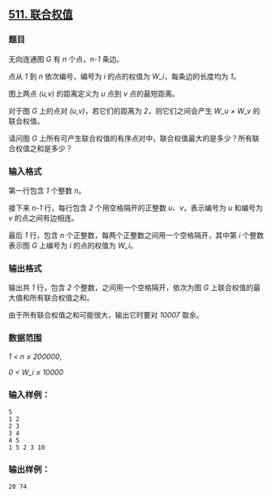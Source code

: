 ## [511. 联合权值](https://www.acwing.com/problem/content/513/)

### 题目

无向连通图 *G* 有 *n* 个点，*n-1* 条边。

点从 *1* 到 *n* 依次编号，编号为 *i* 的点的权值为 *W_i*，每条边的长度均为 *1*。

图上两点 *(u,v)* 的距离定义为 *u* 点到 *v* 点的最短距离。

对于图 *G* 上的点对 *(u,v)*，若它们的距离为 *2*，则它们之间会产生 *W_u × W_v* 的联合权值。

请问图 *G* 上所有可产生联合权值的有序点对中，联合权值最大的是多少？所有联合权值之和是多少？

### 输入格式

第一行包含 *1* 个整数 *n*。

接下来 *n-1* 行，每行包含 *2* 个用空格隔开的正整数 *u、v*，表示编号为 *u* 和编号为 *v* 的点之间有边相连。

最后 *1* 行，包含 *n* 个正整数，每两个正整数之间用一个空格隔开，其中第 *i* 个整数表示图 *G* 上编号为 *i* 的点的权值为 *W_i*。

### 输出格式

输出共 *1* 行，包含 *2* 个整数，之间用一个空格隔开，依次为图 *G* 上联合权值的最大值和所有联合权值之和。

由于所有联合权值之和可能很大，输出它时要对 *10007* 取余。

### 数据范围

*1 < n ≤ 200000*,

*0 < W_i ≤ 10000*

### 输入样例：

```
5
1 2
2 3
3 4
4 5
1 5 2 3 10
```

### 输出样例：

```
20 74
```
